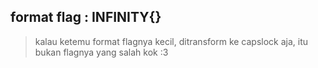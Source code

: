 ## format flag : INFINITY{}
> kalau ketemu format flagnya kecil, ditransform ke capslock aja, itu bukan flagnya yang salah kok :3